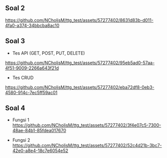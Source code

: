 ## Soal 2

https://github.com/NCholisM/ttg_test/assets/57277402/8631d83b-d011-4fa0-a374-34bbcba8ac10

## Soal 3

- Tes API (GET, POST, PUT, DELETE)
  
https://github.com/NCholisM/ttg_test/assets/57277402/95eb5ad0-57aa-4f51-9009-2266a643f21d

- Tes CRUD
  
https://github.com/NCholisM/ttg_test/assets/57277402/eba72df8-0eb3-4580-914c-7ec5ff59ac01

## Soal 4

- Fungsi 1
  https://github.com/NCholisM/ttg_test/assets/57277402/3f4e07c5-7300-48ae-84b1-85fdea017670

- Fungsi 2
  https://github.com/NCholisM/ttg_test/assets/57277402/52c4d21b-3bc7-42e0-a8e4-18c7e6054e52

